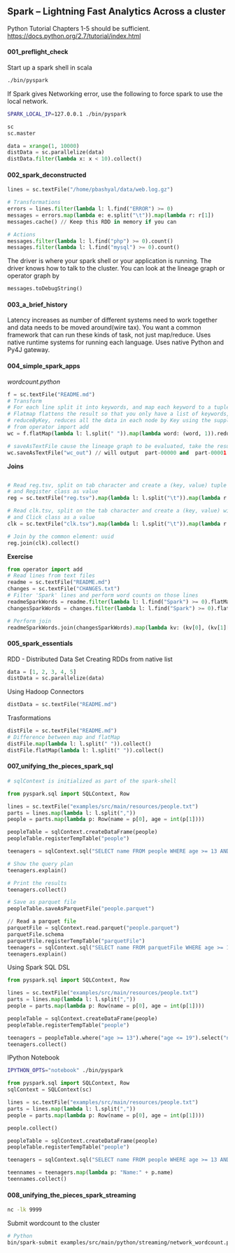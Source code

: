 ## Spark – Lightning Fast Analytics Across a cluster

Python Tutorial 
Chapters 1-5 should be sufficient.
https://docs.python.org/2.7/tutorial/index.html

#### 001_preflight_check

Start up a spark shell in scala

```sh
./bin/pyspark
```
If Spark gives Networking error, use the following to force spark to use the local network.
```sh
SPARK_LOCAL_IP=127.0.0.1 ./bin/pyspark
```
```python
sc
sc.master
```

```python
data = xrange(1, 10000)
distData = sc.parallelize(data)
distData.filter(lambda x: x < 10).collect()
```

#### 002_spark_deconstructed

```python
lines = sc.textFile("/home/pbashyal/data/web.log.gz")

# Transformations
errors = lines.filter(lambda l: l.find("ERROR") >= 0)
messages = errors.map(lambda e: e.split("\t")).map(lambda r: r[1])
messages.cache() // Keep this RDD in memory if you can

# Actions
messages.filter(lambda l: l.find("php") >= 0).count()
messages.filter(lambda l: l.find("mysql") >= 0).count()
```
The driver is where your spark shell or your application is running. The driver knows how to talk to the cluster.
You can look at the lineage graph or operator graph by

```python
messages.toDebugString()
```

#### 003_a_brief_history

Latency increases as number of different systems need to work together and data needs to be moved around(wire tax). You want a common framework that can run these kinds of task, not just map/reduce.
Uses native runtime systems for running each language. Uses native Python and Py4J gateway.

#### 004_simple_spark_apps

*wordcount.python*
```python
f = sc.textFile("README.md")
# Transform 
# For each line split it into keywords, and map each keyword to a tuple with word with count 1
# Flatmap flattens the result so that you only have a list of keywords, rather than lists of lists
# reduceByKey, reduces all the data in each node by Key using the supplied lambda/function
# from operator import add
wc = f.flatMap(lambda l: l.split(" ")).map(lambda word: (word, 1)).reduceByKey(add)

# saveAsTextFile cause the lineage graph to be evaluated, take the results in parallel and save the results as partitioned file
wc.saveAsTextFile("wc_out") // will output  part-00000 and  part-00001 in wc_out directory
```
**Joins**
```python

# Read reg.tsv, split on tab character and create a (key, value) tuple with uuid as key
# and Register class as value
reg = sc.textFile("reg.tsv").map(lambda l: l.split("\t")).map(lambda r: (r[1], (r[0], int(r[2]))))

# Read clk.tsv, split on the tab character and create a (key, value) with uuid as key
# and Click class as a value
clk = sc.textFile("clk.tsv").map(lambda l: l.split("\t")).map(lambda r: (r[1], (r[0], int(r[2]))))

# Join by the common element: uuid
reg.join(clk).collect()
```

**Exercise**
```python
from operator import add
# Read lines from text files
readme = sc.textFile("README.md")
changes = sc.textFile("CHANGES.txt")
# Filter 'Spark' lines and perform word counts on those lines
readmeSparkWords = readme.filter(lambda l: l.find("Spark") >= 0).flatMap(lambda l: l.split(" ")).map(lambda word: (word, 1)).reduceByKey(add)
changesSparkWords = changes.filter(lambda l: l.find("Spark") >= 0).flatMap(lambda l: l.split(" ")).map(lambda word: (word, 1)).reduceByKey(add)

# Perform join
readmeSparkWords.join(changesSparkWords).map(lambda kv: (kv[0], (kv[1][0] + kv[1][1]))).collect()
```
#### 005_spark_essentials
RDD - Distributed Data Set 
Creating RDDs from native list
```python
data = [1, 2, 3, 4, 5]
distData = sc.parallelize(data)
```
Using Hadoop Connectors

```python
distData = sc.textFile("README.md")
```

Trasformations
```python
distFile = sc.textFile("README.md")
# Difference between map and flatMap
distFile.map(lambda l: l.split(" ")).collect()
distFile.flatMap(lambda l: l.split(" ")).collect()
```
#### 007_unifying_the_pieces_spark_sql
```python
# sqlContext is initialized as part of the spark-shell

from pyspark.sql import SQLContext, Row

lines = sc.textFile("examples/src/main/resources/people.txt")
parts = lines.map(lambda l: l.split(","))
people = parts.map(lambda p: Row(name = p[0], age = int(p[1])))

peopleTable = sqlContext.createDataFrame(people)
peopleTable.registerTempTable("people")

teenagers = sqlContext.sql("SELECT name FROM people WHERE age >= 13 AND age <= 19")

# Show the query plan
teenagers.explain()

# Print the results
teenagers.collect()

# Save as parquet file
peopleTable.saveAsParquetFile("people.parquet")

// Read a parquet file
parquetFile = sqlContext.read.parquet("people.parquet")
parquetFile.schema
parquetFile.registerTempTable("parquetFile")
teenagers = sqlContext.sql("SELECT name FROM parquetFile WHERE age >= 13 AND age <= 19")
teenagers.explain()
```

Using Spark SQL DSL
```python
from pyspark.sql import SQLContext, Row

lines = sc.textFile("examples/src/main/resources/people.txt")
parts = lines.map(lambda l: l.split(","))
people = parts.map(lambda p: Row(name = p[0], age = int(p[1])))

peopleTable = sqlContext.createDataFrame(people)
peopleTable.registerTempTable("people")

teenagers = peopleTable.where("age >= 13").where("age <= 19").select("name")
teenagers.collect()
```

IPython Notebook
```sh
IPYTHON_OPTS="notebook" ./bin/pyspark
```
```python
from pyspark.sql import SQLContext, Row
sqlContext = SQLContext(sc) 

lines = sc.textFile("examples/src/main/resources/people.txt")
parts = lines.map(lambda l: l.split(","))
people = parts.map(lambda p: Row(name = p[0], age = int(p[1])))

people.collect()

peopleTable = sqlContext.createDataFrame(people)
peopleTable.registerTempTable("people")

teenagers = sqlContext.sql("SELECT name FROM people WHERE age >= 13 AND age <= 19")

teennames = teenagers.map(lambda p: "Name:" + p.name)
teennames.collect()
```
#### 008_unifying_the_pieces_spark_streaming
```sh
nc -lk 9999
```
Submit wordcount to the cluster
```sh
# Python
bin/spark-submit examples/src/main/python/streaming/network_wordcount.py localhost 9999
```
